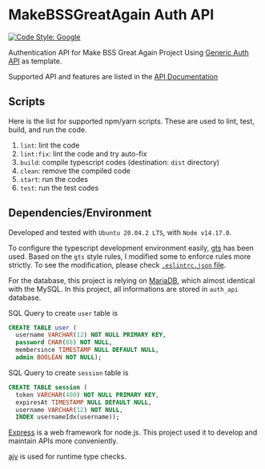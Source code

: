 # MakeBSSGreatAgain Auth API

[![Code Style: Google](https://img.shields.io/badge/code%20style-google-blueviolet.svg)](https://github.com/google/gts)

Authentication API for Make BSS Great Again Project
Using [Generic Auth API](https://github.com/hyecheol123/generic-auth-api) as template.

Supported API and features are listed in the [API Documentation](https://hyecheol123.github.io/MakeBSSGreatAgain-API-Documentation/#section/SecuritySchemes)


## Scripts

Here is the list for supported npm/yarn scripts.
These are used to lint, test, build, and run the code.

1. `lint`: lint the code
2. `lint:fix`: lint the code and try auto-fix
3. `build`: compile typescript codes (destination: `dist` directory)
4. `clean`: remove the compiled code
5. `start`: run the codes
6. `test`: run the test codes


## Dependencies/Environment

Developed and tested with `Ubuntu 20.04.2 LTS`, with `Node v14.17.0`.

To configure the typescript development environment easily, [gts](https://github.com/google/gts) has been used.
Based on the `gts` style rules, I modified some to enforce rules more strictly.
To see the modification, please check [`.eslintrc.json` file](https://github.com/hyecheol123/generic-auth-api/blob/main/.eslintrc.json).

For the database, this project is relying on [MariaDB](https://mariadb.org/), which almost identical with the MySQL.
In this project, all informations are stored in `auth_api` database.  

SQL Query to create `user` table is 
``` SQL
CREATE TABLE user (
  username VARCHAR(12) NOT NULL PRIMARY KEY,
  password CHAR(88) NOT NULL,
  membersince TIMESTAMP NULL DEFAULT NULL,
  admin BOOLEAN NOT NULL);
```

SQL Query to create `session` table is
``` SQL
CREATE TABLE session (
  token VARCHAR(400) NOT NULL PRIMARY KEY,
  expiresAt TIMESTAMP NULL DEFAULT NULL,
  username VARCHAR(12) NOT NULL,
  INDEX usernameIdx(username));
```

[Express](https://expressjs.com/) is a web framework for node.js.
This project used it to develop and maintain APIs more conveniently.

[ajv](https://ajv.js.org/) is used for runtime type checks.
